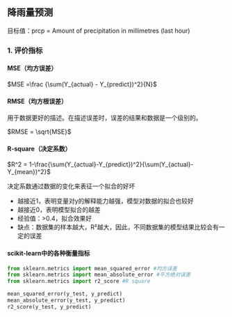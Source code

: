 ## 降雨量预测

目标值：prcp = Amount of precipitation in millimetres (last hour)

### 1. 评价指标

#### MSE（均方误差）

$MSE =\frac {\sum(Y_{actual} - Y_{predict})^2}{N}$

#### RMSE（均方根误差）

用于数据更好的描述。在描述误差时，误差的结果和数据是一个级别的。

$RMSE = \sqrt{MSE}$

#### R-square（决定系数）

$R^2 = 1-\frac{\sum(Y_{actual}-Y_{predict})^2}{\sum(Y_{actual}-Y_{mean})^2}$

决定系数通过数据的变化来表征一个拟合的好坏

- 越接近1，表明变量对y的解释能力越强，模型对数据的拟合也较好
- 越接近0，表明模型拟合的越差
- 经验值：>0.4，拟合效果好
- 缺点：数据集的样本越大，R²越大，因此，不同数据集的模型结果比较会有一定的误差

#### scikit-learn中的各种衡量指标

```python
from sklearn.metrics import mean_squared_error #均方误差
from sklearn.metrics import mean_absolute_error #平方绝对误差
from sklearn.metrics import r2_score #R square

mean_squared_error(y_test, y_predict)
mean_absolute_error(y_test, y_predict)
r2_score(y_test, y_predict)
```

